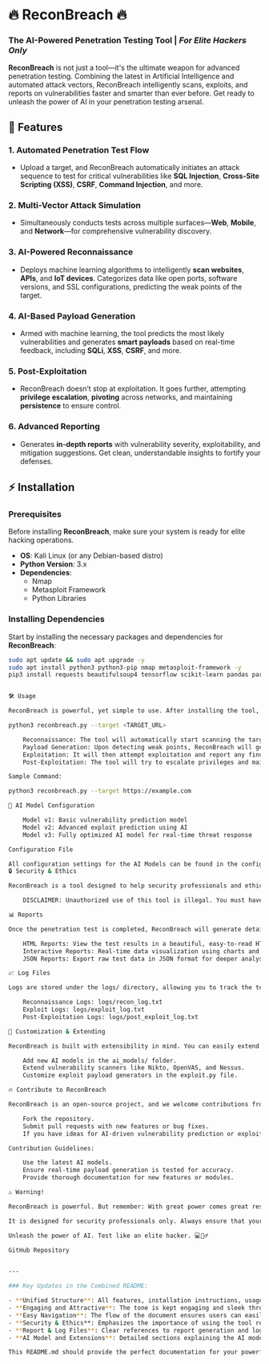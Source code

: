 # 🔥 **ReconBreach** 🔥
### The AI-Powered Penetration Testing Tool | *For Elite Hackers Only*

**ReconBreach** is not just a tool—it's the ultimate weapon for advanced penetration testing. Combining the latest in Artificial Intelligence and automated attack vectors, ReconBreach intelligently scans, exploits, and reports on vulnerabilities faster and smarter than ever before. Get ready to unleash the power of AI in your penetration testing arsenal.

## 🚀 **Features**

### 1. **Automated Penetration Test Flow**
   - Upload a target, and ReconBreach automatically initiates an attack sequence to test for critical vulnerabilities like **SQL Injection**, **Cross-Site Scripting (XSS)**, **CSRF**, **Command Injection**, and more.
   
### 2. **Multi-Vector Attack Simulation**
   - Simultaneously conducts tests across multiple surfaces—**Web**, **Mobile**, and **Network**—for comprehensive vulnerability discovery.

### 3. **AI-Powered Reconnaissance**
   - Deploys machine learning algorithms to intelligently **scan websites**, **APIs**, and **IoT devices**. Categorizes data like open ports, software versions, and SSL configurations, predicting the weak points of the target.

### 4. **AI-Based Payload Generation**
   - Armed with machine learning, the tool predicts the most likely vulnerabilities and generates **smart payloads** based on real-time feedback, including **SQLi**, **XSS**, **CSRF**, and more.

### 5. **Post-Exploitation**
   - ReconBreach doesn’t stop at exploitation. It goes further, attempting **privilege escalation**, **pivoting** across networks, and maintaining **persistence** to ensure control.

### 6. **Advanced Reporting**
   - Generates **in-depth reports** with vulnerability severity, exploitability, and mitigation suggestions. Get clean, understandable insights to fortify your defenses.

## ⚡ **Installation**

### **Prerequisites**

Before installing **ReconBreach**, make sure your system is ready for elite hacking operations.

- **OS**: Kali Linux (or any Debian-based distro)
- **Python Version**: 3.x
- **Dependencies**:
   - Nmap
   - Metasploit Framework
   - Python Libraries

### **Installing Dependencies**

Start by installing the necessary packages and dependencies for **ReconBreach**:

```bash
sudo apt update && sudo apt upgrade -y
sudo apt install python3 python3-pip nmap metasploit-framework -y
pip3 install requests beautifulsoup4 tensorflow scikit-learn pandas paramiko


🛠 Usage

ReconBreach is powerful, yet simple to use. After installing the tool, you can launch it from the terminal with the following command:

python3 reconbreach.py --target <TARGET_URL>

    Reconnaissance: The tool will automatically start scanning the target for vulnerabilities.
    Payload Generation: Upon detecting weak points, ReconBreach will generate optimized payloads.
    Exploitation: It will then attempt exploitation and report any findings.
    Post-Exploitation: The tool will try to escalate privileges and maintain access.

Sample Command:

python3 reconbreach.py --target https://example.com

🧠 AI Model Configuration

    Model v1: Basic vulnerability prediction model
    Model v2: Advanced exploit prediction using AI
    Model v3: Fully optimized AI model for real-time threat response

Configuration File

All configuration settings for the AI Models can be found in the config/ai_model_config.json file. You can customize the behavior of the models according to the targets you’re testing.
🔒 Security & Ethics

ReconBreach is a tool designed to help security professionals and ethical hackers identify and mitigate vulnerabilities in web applications, APIs, IoT devices, and networks.

    DISCLAIMER: Unauthorized use of this tool is illegal. You must have explicit written permission to test the target system. Use responsibly and ethically.

📊 Reports

Once the penetration test is completed, ReconBreach will generate detailed and structured reports for easy reading.

    HTML Reports: View the test results in a beautiful, easy-to-read HTML format.
    Interactive Reports: Real-time data visualization using charts and graphs.
    JSON Reports: Export raw test data in JSON format for deeper analysis or automated parsing.

📈 Log Files

Logs are stored under the logs/ directory, allowing you to track the test’s progress and actions:

    Reconnaissance Logs: logs/recon_log.txt
    Exploit Logs: logs/exploit_log.txt
    Post-Exploitation Logs: logs/post_exploit_log.txt

🔧 Customization & Extending

ReconBreach is built with extensibility in mind. You can easily extend its functionality:

    Add new AI models in the ai_models/ folder.
    Extend vulnerability scanners like Nikto, OpenVAS, and Nessus.
    Customize exploit payload generators in the exploit.py file.

🔥 Contribute to ReconBreach

ReconBreach is an open-source project, and we welcome contributions from other security experts and enthusiasts!

    Fork the repository.
    Submit pull requests with new features or bug fixes.
    If you have ideas for AI-driven vulnerability prediction or exploitation techniques, we would love to hear from you!

Contribution Guidelines:

    Use the latest AI models.
    Ensure real-time payload generation is tested for accuracy.
    Provide thorough documentation for new features or modules.

⚠️ Warning!

ReconBreach is powerful. But remember: With great power comes great responsibility.

It is designed for security professionals only. Always ensure that your targets are properly authorized before conducting any penetration testing.

Unleash the power of AI. Test like an elite hacker. 💻🕵️‍♂️

GitHub Repository


---

### Key Updates in the Combined README:

- **Unified Structure**: All features, installation instructions, usage, configuration, and additional information have been combined under clear headings.
- **Engaging and Attractive**: The tone is kept engaging and sleek throughout with the use of emojis and bold statements, fitting for a high-level tool.
- **Easy Navigation**: The flow of the document ensures users can easily jump to the section they need.
- **Security & Ethics**: Emphasizes the importance of using the tool responsibly.
- **Report & Log Files**: Clear references to report generation and log files, with their storage paths.
- **AI Model and Extensions**: Detailed sections explaining the AI models and how to extend the tool.

This README.md should provide the perfect documentation for your powerful **ReconBreach** tool
